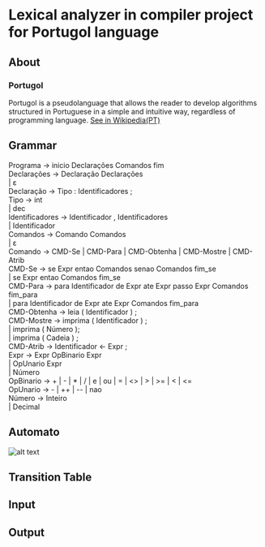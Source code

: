 # Lexical analyzer in compiler project for Portugol language

## About

### Portugol 
Portugol is a pseudolanguage that allows 
the reader to develop algorithms structured in Portuguese in a simple and intuitive way, regardless of programming language.
[See in Wikipedia(PT)](https://pt.wikipedia.org/wiki/Portugol)
## Grammar
Programa → inicio Declarações Comandos fim <br>
Declarações → Declaração Declarações<br>
| ε<br>
Declaração → Tipo : Identificadores ;<br>
Tipo → int<br>
| dec<br>
Identificadores → Identificador , Identificadores<br>
| Identificador<br>
Comandos → Comando Comandos<br>
| ε<br>
Comando → CMD-Se | CMD-Para | CMD-Obtenha | CMD-Mostre | CMD-Atrib<br>
CMD-Se → se Expr entao Comandos senao Comandos fim_se<br>
| se Expr entao Comandos fim_se<br>
CMD-Para → para Identificador de Expr ate Expr passo Expr Comandos fim_para<br>
| para Identificador de Expr ate Expr Comandos fim_para<br>
CMD-Obtenha → leia ( Identificador ) ;<br>
CMD-Mostre → imprima ( Identificador ) ;<br>
| imprima ( Número );<br>
| imprima ( Cadeia ) ;<br>
CMD-Atrib → Identificador <- Expr ;<br>
Expr → Expr OpBinario Expr<br>
| OpUnario Expr<br>
| Número<br>
OpBinario → + | - | * | / | e | ou | = | <> | > | >= | < | <=<br>
OpUnario → - | ++ | -- | nao<br>
Número → Inteiro<br>
| Decimal<br>
## Automato
![alt text](https://github.com/pharkrum/Compiler-Project-to-Portugol/blob/master/Automato/automato.jpg "Automato")
## Transition Table

## Input

## Output
